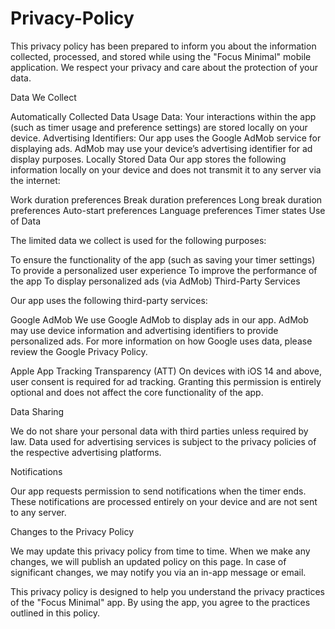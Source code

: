 # Privacy-Policy

This privacy policy has been prepared to inform you about the information collected, processed, and stored while using the "Focus Minimal" mobile application. We respect your privacy and care about the protection of your data.

Data We Collect

Automatically Collected Data
Usage Data: Your interactions within the app (such as timer usage and preference settings) are stored locally on your device.
Advertising Identifiers: Our app uses the Google AdMob service for displaying ads. AdMob may use your device’s advertising identifier for ad display purposes.
Locally Stored Data
Our app stores the following information locally on your device and does not transmit it to any server via the internet:

Work duration preferences
Break duration preferences
Long break duration preferences
Auto-start preferences
Language preferences
Timer states
Use of Data

The limited data we collect is used for the following purposes:

To ensure the functionality of the app (such as saving your timer settings)
To provide a personalized user experience
To improve the performance of the app
To display personalized ads (via AdMob)
Third-Party Services

Our app uses the following third-party services:

Google AdMob
We use Google AdMob to display ads in our app. AdMob may use device information and advertising identifiers to provide personalized ads. For more information on how Google uses data, please review the Google Privacy Policy.

Apple App Tracking Transparency (ATT)
On devices with iOS 14 and above, user consent is required for ad tracking. Granting this permission is entirely optional and does not affect the core functionality of the app.

Data Sharing

We do not share your personal data with third parties unless required by law. Data used for advertising services is subject to the privacy policies of the respective advertising platforms.

Notifications

Our app requests permission to send notifications when the timer ends. These notifications are processed entirely on your device and are not sent to any server.

Changes to the Privacy Policy

We may update this privacy policy from time to time. When we make any changes, we will publish an updated policy on this page. In case of significant changes, we may notify you via an in-app message or email.

This privacy policy is designed to help you understand the privacy practices of the "Focus Minimal" app. By using the app, you agree to the practices outlined in this policy.


